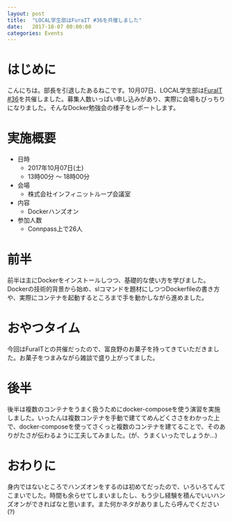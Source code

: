 ```yaml
---
layout: post
title:  "LOCAL学生部はFuraIT #36を共催しました"
date:   2017-10-07 00:00:00
categories: Events
---
```


# はじめに
こんにちは。部長を引退したあるねこです。10月07日、LOCAL学生部は[FuraIT #36](https://furait.connpass.com/event/64481/)を共催しました。募集人数いっぱい申し込みがあり、実際に会場もびっちりになりました。そんなDocker勉強会の様子をレポートします。

# 実施概要
- 日時
    - 2017年10月07日(土)
    - 13時00分 〜 18時00分
- 会場
    - 株式会社インフィニットループ会議室
- 内容
    - Dockerハンズオン
- 参加人数
    - Connpass上で26人

# 前半
前半は主にDockerをインストールしつつ、基礎的な使い方を学びました。Dockerの技術的背景から始め、slコマンドを題材にしつつDockerfileの書き方や、実際にコンテナを起動するところまで手を動かしながら進めました。

# おやつタイム
今回はFuraITとの共催だったので、富良野のお菓子を持ってきていただきました。お菓子をつまみながら雑談で盛り上がってました。

# 後半
後半は複数のコンテナをうまく扱うためにdocker-composeを使う演習を実施しました。いったんは複数コンテナを手動で建ててめんどくささをわかった上で、docker-composeを使ってさくっと複数のコンテナを建てることで、そのありがたさが伝わるように工夫してみました。(が、うまくいったでしょうか...)

# おわりに
身内ではないところでハンズオンをするのは初めてだったので、いろいろてんてこまいでした。時間も余らせてしまいましたし、もう少し経験を積んでいいハンズオンができればなと思います。また何かネタがありましたら呼んでください(?)